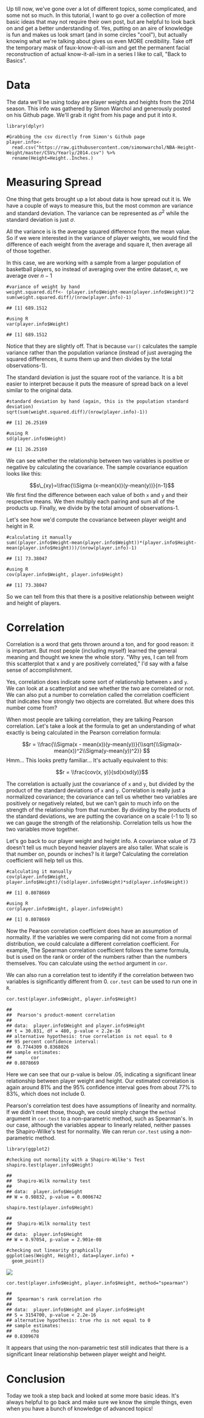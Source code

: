 Up till now, we've gone over a lot of different topics, some
complicated, and some not so much. In this tutorial, I want to go over a
collection of more basic ideas that may not require their own post, but
are helpful to look back on and get a better understanding of. Yes,
putting on an aire of knowledge is fun and makes us look smart (and in
some circles "cool"), but actually knowing what we're talking about
gives us even MORE credibility. Take off the temporary mask of
faux-know-it-all-ism and get the permanent facial reconstruction of
actual know-it-all-ism in a series I like to call, "Back to Basics".

Data
====

The data we'll be using today are player weights and heights from the
2014 season. This info was gathered by Simon Warchol and generously
posted on his Github page. We'll grab it right from his page and put it
into `R`.

    library(dplyr)

    #Grabbing the csv directly from Simon's Github page
    player.info<- 
      read.csv("https://raw.githubusercontent.com/simonwarchol/NBA-Height-Weight/master/CSVs/Yearly/2014.csv") %>%
      rename(Height=Height..Inches.)

Measuring Spread
================

One thing that gets brought up a lot about data is how spread out it is.
We have a couple of ways to measure this, but the most common are
variance and standard deviation. The variance can be represented as
*σ*<sup>2</sup> while the standard deviation is just *σ*.

All the variance is is the average squared difference from the mean
value. So if we were interested in the variance of player weights, we
would find the difference of each weight from the average and square it,
then average all of those together.

In this case, we are working with a sample from a larger population of
basketball players, so instead of averaging over the entire dataset,
*n*, we average over *n* − 1

    #variance of weight by hand
    weight.squared.diff<- (player.info$Weight-mean(player.info$Weight))^2
    sum(weight.squared.diff)/(nrow(player.info)-1)

    ## [1] 689.1512

    #using R
    var(player.info$Weight)

    ## [1] 689.1512

Notice that they are slightly off. That is because `var()` calculates
the sample variance rather than the population variance (instead of just
averaging the squared differences, it sums them up and then divides by
the total observations-1).

The standard deviation is just the square root of the variance. It is a
bit easier to interpret because it puts the measure of spread back on a
level similar to the original data.

    #standard deviation by hand (again, this is the population standard deviation)
    sqrt(sum(weight.squared.diff)/(nrow(player.info)-1))

    ## [1] 26.25169

    #using R
    sd(player.info$Weight)

    ## [1] 26.25169

We can see whether the relationship between two variables is positive or
negative by calculating the covariance. The sample covariance equation
looks like this:

$$s\_{xy}=\\frac{\\Sigma (x-mean(x))(y-mean(y))}{n-1}$$
 We first find the difference between each value of both `x` and `y` and
their respective means. We then multiply each pairing and sum all of the
products up. Finally, we divide by the total amount of observations-1.

Let's see how we'd compute the covariance between player weight and
height in R.

    #calculating it manually
    sum((player.info$Weight-mean(player.info$Weight))*(player.info$Height-mean(player.info$Height)))/(nrow(player.info)-1)

    ## [1] 73.38047

    #using R
    cov(player.info$Weight, player.info$Height)

    ## [1] 73.38047

So we can tell from this that there is a positive relationship between
weight and height of players.

Correlation
===========

Correlation is a word that gets thrown around a ton, and for good
reason: it is important. But most people (including myself) learned the
general meaning and thought we knew the whole story. "Why yes, I can
tell from this scatterplot that x and y are positively correlated," I'd
say with a false sense of accomplishment.

Yes, correlation does indicate some sort of relationship between `x` and
`y`. We can look at a scatterplot and see whether the two are correlated
or not. We can also put a number to correlation called the correlation
coefficient that indicates how strongly two objects are correlated. But
where does this number come from?

When most people are talking correlation, they are talking Pearson
correlation. Let's take a look at the formula to get an understanding of
what exactly is being calculated in the Pearson correlation formula:

$$r = \\frac{\\Sigma(x - mean(x))(y-mean(y))}{\\sqrt{\\Sigma(x-mean(x))^2\\Sigma(y-mean(y))^2}} $$
 Hmm... This looks pretty familiar... It's actually equivalent to this:

$$r = \\frac{cov(x, y)}{sd(x)sd(y)}$$

The correlation is actually just the covariance of `x` and `y`, but
divided by the product of the standard deviations of `x` and `y`.
Correlation is really just a normalized covariance; the covariance can
tell us whether two variables are positively or negatively related, but
we can't gain to much info on the strength of the relationship from that
number. By dividing by the products of the standard deviations, we are
putting the covariance on a scale (-1 to 1) so we can gauge the strength
of the relationship. Correlation tells us how the two variables move
together.

Let's go back to our player weight and height info. A covariance value
of 73 doesn't tell us much beyond heavier players are also taller. What
scale is that number on, pounds or inches? Is it large? Calculating the
correlation coefficient will help tell us this.

    #calculating it manually
    cov(player.info$Weight, player.info$Height)/(sd(player.info$Weight)*sd(player.info$Height))

    ## [1] 0.8078669

    #using R
    cor(player.info$Weight, player.info$Height)

    ## [1] 0.8078669

Now the Pearson correlation coefficient does have an assumption of
normality. If the variables we were comparing did not come from a normal
distribution, we could calculate a different correlation coefficient.
For example, The Spearman correlation coefficient follows the same
formula, but is used on the rank or order of the numbers rather than the
numbers themselves. You can calculate using the `method` argument in
`cor`.

We can also run a correlation test to identify if the correlation
between two variables is significantly different from 0. `cor.test` can
be used to run one in `R`.

    cor.test(player.info$Weight, player.info$Height)

    ## 
    ##  Pearson's product-moment correlation
    ## 
    ## data:  player.info$Weight and player.info$Height
    ## t = 30.031, df = 480, p-value < 2.2e-16
    ## alternative hypothesis: true correlation is not equal to 0
    ## 95 percent confidence interval:
    ##  0.7744309 0.8368026
    ## sample estimates:
    ##       cor 
    ## 0.8078669

Here we can see that our p-value is below .05, indicating a significant
linear relationship between player weight and height. Our estimated
correlation is again around 81% and the 95% confidence interval goes
from about 77% to 83%, which does not include 0.

Pearson's correlation test does have assumptions of linearity and
normality. If we didn't meet those, though, we could simply change the
`method` argument in `cor.test` to a non-parametric method, such as
Spearman's. In our case, although the variables appear to linearly
related, neither passes the Shapiro-Wilke's test for normality. We can
rerun `cor.test` using a non-parametric method.

    library(ggplot2)

    #checking out normality with a Shapiro-Wilke's Test
    shapiro.test(player.info$Weight)

    ## 
    ##  Shapiro-Wilk normality test
    ## 
    ## data:  player.info$Weight
    ## W = 0.98832, p-value = 0.0006742

    shapiro.test(player.info$Height)

    ## 
    ##  Shapiro-Wilk normality test
    ## 
    ## data:  player.info$Height
    ## W = 0.97054, p-value = 2.901e-08

    #checking out linearity graphically
    ggplot(aes(Weight, Height), data=player.info) +
      geom_point()

![](2018-7-19-backtobasics1_files/figure-markdown_strict/unnamed-chunk-7-1.png)

    cor.test(player.info$Weight, player.info$Height, method="spearman")

    ## 
    ##  Spearman's rank correlation rho
    ## 
    ## data:  player.info$Weight and player.info$Height
    ## S = 3154700, p-value < 2.2e-16
    ## alternative hypothesis: true rho is not equal to 0
    ## sample estimates:
    ##       rho 
    ## 0.8309678

It appears that using the non-parametric test still indicates that there
is a significant linear relationship between player weight and height.

Conclusion
==========

Today we took a step back and looked at some more basic ideas. It's
always helpful to go back and make sure we know the simple things, even
when you have a bunch of knowledge of advanced topics!
